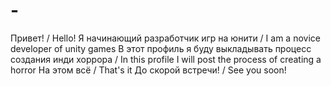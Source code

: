 # -
Привет! / Hello!
Я начинающий разработчик игр на юнити / I am a novice developer of unity games
В этот профиль я буду выкладывать процесс создания инди хоррора / In this profile I will post the process of creating a horror
На этом всё / That's it
До скорой встречи! / See you soon!

